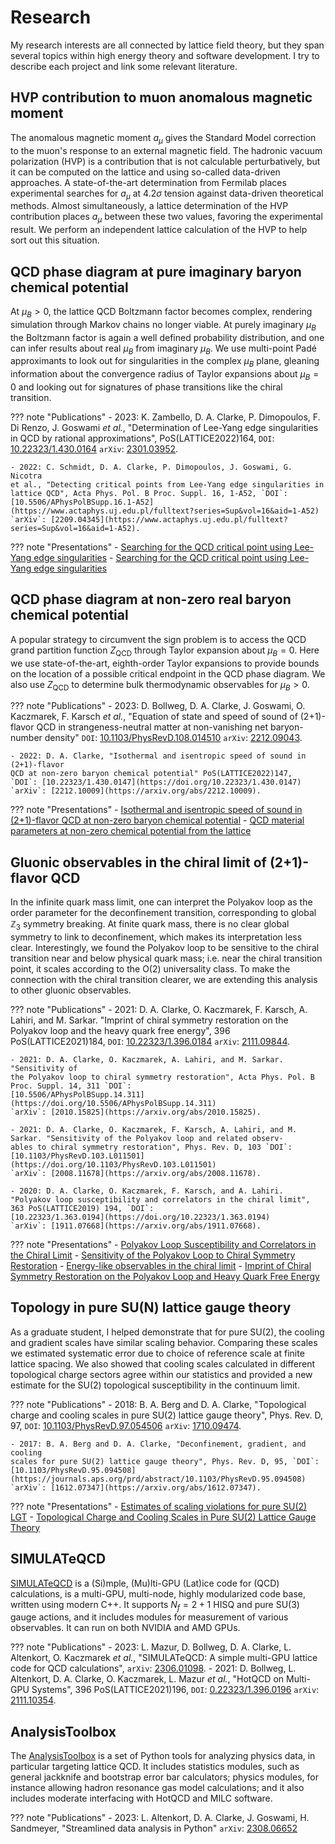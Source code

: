 # Research 

My research interests are all connected by lattice field theory, but they span several topics within high energy
theory and software development. I try to describe each project and link some relevant literature.


## HVP contribution to muon anomalous magnetic moment

The anomalous magnetic moment $a_\mu$ gives the Standard Model correction
to the muon's response to an external magnetic field. The hadronic vacuum
polarization (HVP) is a contribution that is not calculable perturbatively, but
it can be computed on the lattice and using so-called data-driven approaches.
A state-of-the-art determination from Fermilab places experimental
searches for $a_\mu$ at $4.2\sigma$ tension against data-driven theoretical
methods. Almost simultaneously, a lattice determination of the HVP contribution
places $a_\mu$ between these two values, favoring the experimental result.
We perform an independent lattice calculation of the HVP to help sort
out this situation.


## QCD phase diagram at pure imaginary baryon chemical potential

At $\mu_B>0$, the lattice QCD Boltzmann factor becomes complex, rendering
            simulation through Markov chains no longer viable.
            At purely imaginary $\mu_B$ the Boltzmann factor is again a well
            defined probability distribution, and one can infer results
            about real $\mu_B$ from imaginary $\mu_B$. We use multi-point
            Padé approximants to look out for singularities in the complex
            $\mu_B$ plane, gleaning information about the convergence radius
            of Taylor expansions about $\mu_B=0$ and looking out for signatures
            of phase transitions like the chiral transition.

??? note "Publications"
    - 2023: K. Zambello, D. A. Clarke, P. Dimopoulos, F. Di Renzo, J. Goswami _et
    al._, "Determination of Lee-Yang edge singularities in QCD by rational
    approximations", PoS(LATTICE2022)164, 
    `DOI`: [10.22323/1.430.0164](https://doi.org/10.22323/1.430.0164)
    `arXiv`: [2301.03952](https://arxiv.org/abs/2301.03952).
    
    - 2022: C. Schmidt, D. A. Clarke, P. Dimopoulos, J. Goswami, G. Nicotra
    et al., "Detecting critical points from Lee-Yang edge singularities in
    lattice QCD", Acta Phys. Pol. B Proc. Suppl. 16, 1-A52, `DOI`:
    [10.5506/APhysPolBSupp.16.1-A52](https://www.actaphys.uj.edu.pl/fulltext?series=Sup&vol=16&aid=1-A52) 
    `arXiv`: [2209.04345](https://www.actaphys.uj.edu.pl/fulltext?series=Sup&vol=16&aid=1-A52).

??? note "Presentations"
    - [Searching for the QCD critical point using Lee-Yang edge singularities](pdfs/pres_LAT5.pdf)
    - [Searching for the QCD critical point using Lee-Yang edge singularities](pdfs/CPOD.pdf)


## QCD phase diagram at non-zero real baryon chemical potential 

A popular strategy to circumvent the sign problem is to access the QCD grand
partition function $Z_{\text{QCD}}$ through Taylor expansion about $\mu_B=0$.
Here we use state-of-the-art, eighth-order Taylor expansions to provide bounds on the
location of a possible critical endpoint in the QCD phase diagram. We also use
$Z_{\text{QCD}}$ to determine bulk thermodynamic observables for $\mu_B>0$.

??? note "Publications"
    - 2023: D. Bollweg, D. A. Clarke, J. Goswami, O. Kaczmarek, F. Karsch
    _et al._, "Equation of state and speed of sound of (2+1)-flavor QCD
    in strangeness-neutral matter at non-vanishing net baryon-number
    density" 
    `DOI`: [10.1103/PhysRevD.108.014510](https://doi.org/10.1103/PhysRevD.108.014510)
    `arXiv`: [2212.09043](https://arxiv.org/abs/2212.09043).
    
    - 2022: D. A. Clarke, "Isothermal and isentropic speed of sound in (2+1)-flavor
    QCD at non-zero baryon chemical potential" PoS(LATTICE2022)147,
    `DOI`: [10.22323/1.430.0147](https://doi.org/10.22323/1.430.0147)
    `arXiv`: [2212.10009](https://arxiv.org/abs/2212.10009).

??? note "Presentations"
    - [Isothermal and isentropic speed of sound in (2+1)-flavor QCD at non-zero baryon chemical potential](pdfs/pres_LAT4.pdf)
    - [QCD material parameters at non-zero chemical potential from the lattice](pdfs/pres_QM2023.pdf)


## Gluonic observables in the chiral limit of (2+1)-flavor QCD

  In the infinite quark mass limit, one can interpret the Polyakov loop
            as the order parameter for the deconfinement transition, corresponding to global
            $\mathbb{Z}_3$ symmetry breaking. At finite quark mass, there is no clear
            global symmetry to link to deconfinement, which makes its
            interpretation less clear. Interestingly, we found
            the Polyakov loop to be sensitive to the chiral transition near and
            below physical quark mass; i.e. near the chiral transition point,
            it scales according to the O(2) universality class. To make the
            connection with the chiral transition clearer, we are
            extending this analysis to other gluonic observables.

??? note "Publications"
    - 2021: D. A. Clarke, O. Kaczmarek, F. Karsch, A. Lahiri, and M. Sarkar.
    "Imprint of chiral symmetry restoration on the Polyakov loop and
    the heavy quark free energy", 396 PoS(LATTICE2021)184, `DOI`:
    [10.22323/1.396.0184](https://pos.sissa.it/396/184/) 
    `arXiv`: [2111.09844](https://arxiv.org/abs/2111.09844).
    
    - 2021: D. A. Clarke, O. Kaczmarek, A. Lahiri, and M. Sarkar. "Sensitivity of
    the Polyakov loop to chiral symmetry restoration", Acta Phys. Pol. B
    Proc. Suppl. 14, 311 `DOI`: 
    [10.5506/APhysPolBSupp.14.311](https://doi.org/10.5506/APhysPolBSupp.14.311) 
    `arXiv`: [2010.15825](https://arxiv.org/abs/2010.15825).
    
    - 2021: D. A. Clarke, O. Kaczmarek, F. Karsch, A. Lahiri, and M.
    Sarkar. "Sensitivity of the Polyakov loop and related observ-
    ables to chiral symmetry restoration", Phys. Rev. D, 103 `DOI`:
    [10.1103/PhysRevD.103.L011501](https://doi.org/10.1103/PhysRevD.103.L011501) 
    `arXiv`: [2008.11678](https://arxiv.org/abs/2008.11678).
    
    - 2020: D. A. Clarke, O. Kaczmarek, F. Karsch, and A. Lahiri.
    "Polyakov loop susceptibility and correlators in the chiral limit",
    363 PoS(LATTICE2019) 194, `DOI`: 
    [10.22323/1.363.0194](https://doi.org/10.22323/1.363.0194) 
    `arXiv`: [1911.07668](https://arxiv.org/abs/1911.07668).

??? note "Presentations"
    - [Polyakov Loop Susceptibility and Correlators in the Chiral Limit](pdfs/pres_LAT2.pdf)
    - [Sensitivity of the Polyakov Loop to Chiral Symmetry Restoration](pdfs/pres_CRITICAL.pdf)
    - [Energy-like observables in the chiral limit](pdfs/pres_CRC2020.pdf)
    - [Imprint of Chiral Symmetry Restoration on the Polyakov Loop and Heavy Quark Free Energy](pdfs/pres_LAT3.pdf)


## Topology in pure SU(N) lattice gauge theory

As a graduate student, I helped demonstrate that for pure SU(2), the cooling
            and gradient scales have similar scaling behavior.
            Comparing these scales we estimated systematic error due to choice of 
            reference scale at finite lattice spacing.
            We also showed that cooling scales calculated in different topological 
            charge sectors agree within our statistics and provided a 
            new estimate for the SU(2) topological susceptibility in 
            the continuum limit.

??? note "Publications"
    - 2018: B. A. Berg and D. A. Clarke, "Topological charge and cooling scales
    in pure SU(2) lattice gauge theory", Phys. Rev. D, 97, `DOI`:
    [10.1103/PhysRevD.97.054506](https://journals.aps.org/prd/abstract/10.1103/PhysRevD.97.054506) 
    `arXiv`: [1710.09474](https://arxiv.org/abs/1710.09474).
    
    - 2017: B. A. Berg and D. A. Clarke, "Deconfinement, gradient, and cooling
    scales for pure SU(2) lattice gauge theory", Phys. Rev. D, 95, `DOI`:
    [10.1103/PhysRevD.95.094508](https://journals.aps.org/prd/abstract/10.1103/PhysRevD.95.094508) 
    `arXiv`: [1612.07347](https://arxiv.org/abs/1612.07347).

??? note "Presentations"
    - [Estimates of scaling violations for pure SU(2) LGT](pdfs/pres_LAT1.pdf)
    - [Topological Charge and Cooling Scales in Pure SU(2) Lattice Gauge Theory](pdfs/aps.pdf)


## SIMULATeQCD

 [SIMULATeQCD](https://github.com/LatticeQCD/SIMULATeQCD) is a (Si)mple, (Mu)lti-GPU
            (Lat)ice code for (QCD) calculations, is a multi-GPU,
            multi-node, highly modularized code base, written using modern C++.
            It supports $N_f=2+1$ HISQ and pure SU(3) gauge actions, and it
            includes modules for measurement of various observables.
            It can run on both NVIDIA and AMD GPUs.

??? note "Publications"
    - 2023: L. Mazur, D. Bollweg, D. A. Clarke, L. Altenkort, O. Kaczmarek
    _et al._,
          "SIMULATeQCD: A simple multi-GPU lattice code for QCD calculations",
          `arXiv`:
               [2306.01098](https://arxiv.org/abs/2306.01098).
    - 2021: D. Bollweg, L. Altenkort, D. A. Clarke, O. Kaczmarek, L. Mazur
    _et al._,
          "HotQCD on Multi-GPU Systems",
          396 PoS(LATTICE2021)196,
          `DOI`:
               [0.22323/1.396.0196](https://pos.sissa.it/396/196/)
          `arXiv`:
               [2111.10354](https://arxiv.org/abs/2111.10354).


## AnalysisToolbox

The [AnalysisToolbox](https://github.com/LatticeQCD/AnalysisToolbox) is a set of Python tools 
for analyzing physics data, in particular targeting lattice QCD. It includes 
statistics modules, such as general jackknife and bootstrap error bar calculators;
physics modules, for instance allowing hadron resonance gas model calculations; 
and it also includes moderate interfacing with HotQCD and MILC software.

??? note "Publications"
    - 2023: L. Altenkort, D. A. Clarke, J. Goswami, H. Sandmeyer,
    "Streamlined data analysis in Python"
          `arXiv`:
               [2308.06652](https://arxiv.org/abs/2308.06652)

